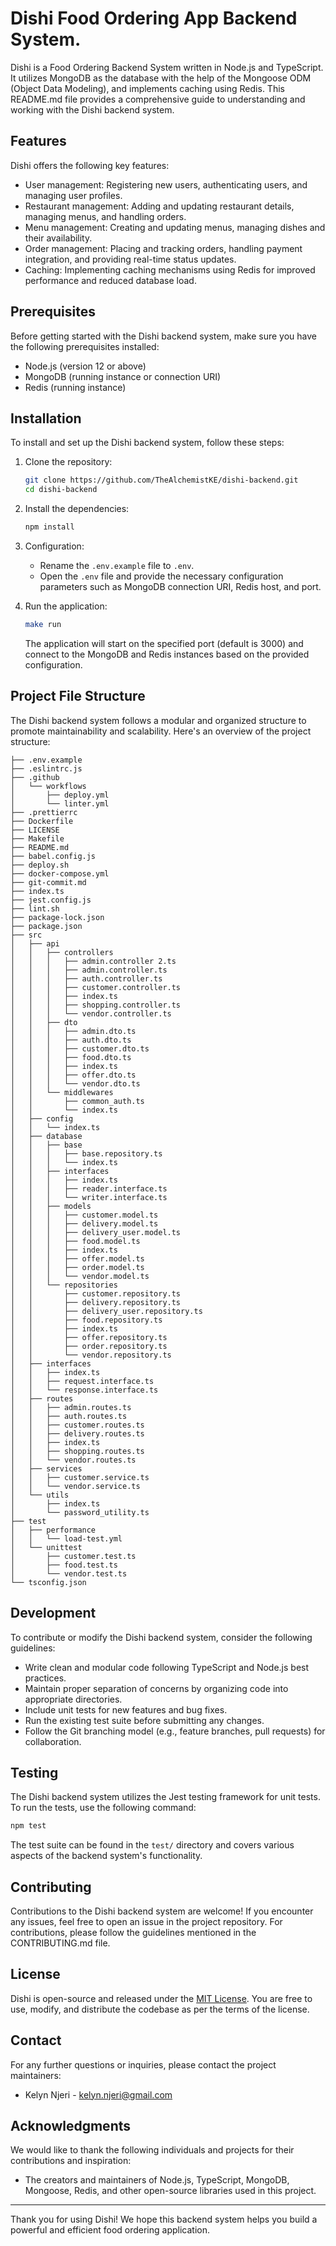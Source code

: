 # Dishi Food Ordering App Backend System.
Dishi is a Food Ordering Backend System written in Node.js and TypeScript. It utilizes MongoDB as the database with the help of the Mongoose ODM (Object Data Modeling), and implements caching using Redis. This README.md file provides a comprehensive guide to understanding and working with the Dishi backend system.

## Features

Dishi offers the following key features:

- User management: Registering new users, authenticating users, and managing user profiles.
- Restaurant management: Adding and updating restaurant details, managing menus, and handling orders.
- Menu management: Creating and updating menus, managing dishes and their availability.
- Order management: Placing and tracking orders, handling payment integration, and providing real-time status updates.
- Caching: Implementing caching mechanisms using Redis for improved performance and reduced database load.

## Prerequisites

Before getting started with the Dishi backend system, make sure you have the following prerequisites installed:

- Node.js (version 12 or above)
- MongoDB (running instance or connection URI)
- Redis (running instance)

## Installation

To install and set up the Dishi backend system, follow these steps:

1. Clone the repository:

   ```bash
   git clone https://github.com/TheAlchemistKE/dishi-backend.git
   cd dishi-backend
   ```

2. Install the dependencies:

   ```bash
   npm install
   ```

3. Configuration:

   - Rename the `.env.example` file to `.env`.
   - Open the `.env` file and provide the necessary configuration parameters such as MongoDB connection URI, Redis host, and port.

4. Run the application:

   ```bash
   make run
   ```

   The application will start on the specified port (default is 3000) and connect to the MongoDB and Redis instances based on the provided configuration.


## Project File Structure
The Dishi backend system follows a modular and organized structure to promote maintainability and scalability. Here's an overview of the project structure:
```
├── .env.example
├── .eslintrc.js
├── .github
│   └── workflows
│       ├── deploy.yml
│       └── linter.yml
├── .prettierrc
├── Dockerfile
├── LICENSE
├── Makefile
├── README.md
├── babel.config.js
├── deploy.sh
├── docker-compose.yml
├── git-commit.md
├── index.ts
├── jest.config.js
├── lint.sh
├── package-lock.json
├── package.json
├── src
│   ├── api
│   │   ├── controllers
│   │   │   ├── admin.controller 2.ts
│   │   │   ├── admin.controller.ts
│   │   │   ├── auth.controller.ts
│   │   │   ├── customer.controller.ts
│   │   │   ├── index.ts
│   │   │   ├── shopping.controller.ts
│   │   │   └── vendor.controller.ts
│   │   ├── dto
│   │   │   ├── admin.dto.ts
│   │   │   ├── auth.dto.ts
│   │   │   ├── customer.dto.ts
│   │   │   ├── food.dto.ts
│   │   │   ├── index.ts
│   │   │   ├── offer.dto.ts
│   │   │   └── vendor.dto.ts
│   │   └── middlewares
│   │       ├── common_auth.ts
│   │       └── index.ts
│   ├── config
│   │   └── index.ts
│   ├── database
│   │   ├── base
│   │   │   ├── base.repository.ts
│   │   │   └── index.ts
│   │   ├── interfaces
│   │   │   ├── index.ts
│   │   │   ├── reader.interface.ts
│   │   │   └── writer.interface.ts
│   │   ├── models
│   │   │   ├── customer.model.ts
│   │   │   ├── delivery.model.ts
│   │   │   ├── delivery_user.model.ts
│   │   │   ├── food.model.ts
│   │   │   ├── index.ts
│   │   │   ├── offer.model.ts
│   │   │   ├── order.model.ts
│   │   │   └── vendor.model.ts
│   │   └── repositories
│   │       ├── customer.repository.ts
│   │       ├── delivery.repository.ts
│   │       ├── delivery_user.repository.ts
│   │       ├── food.repository.ts
│   │       ├── index.ts
│   │       ├── offer.repository.ts
│   │       ├── order.repository.ts
│   │       └── vendor.repository.ts
│   ├── interfaces
│   │   ├── index.ts
│   │   ├── request.interface.ts
│   │   └── response.interface.ts
│   ├── routes
│   │   ├── admin.routes.ts
│   │   ├── auth.routes.ts
│   │   ├── customer.routes.ts
│   │   ├── delivery.routes.ts
│   │   ├── index.ts
│   │   ├── shopping.routes.ts
│   │   └── vendor.routes.ts
│   ├── services
│   │   ├── customer.service.ts
│   │   └── vendor.service.ts
│   └── utils
│       ├── index.ts
│       └── password_utility.ts
├── test
│   ├── performance
│   │   └── load-test.yml
│   └── unittest
│       ├── customer.test.ts
│       ├── food.test.ts
│       └── vendor.test.ts
└── tsconfig.json
```

## Development

To contribute or modify the Dishi backend system, consider the following guidelines:

- Write clean and modular code following TypeScript and Node.js best practices.
- Maintain proper separation of concerns by organizing code into appropriate directories.
- Include unit tests for new features and bug fixes.
- Run the existing test suite before submitting any changes.
- Follow the Git branching model (e.g., feature branches, pull requests) for collaboration.

## Testing

The Dishi backend system utilizes the Jest testing framework for unit tests. To run the tests, use the following command:

```bash
npm test
```

The test suite can be found in the `test/` directory and covers various aspects of the backend system's functionality.

## Contributing

Contributions to the Dishi backend system are welcome! If you encounter any issues, feel free to open an issue in the project repository. For contributions, please follow the guidelines mentioned in the CONTRIBUTING.md file.

## License

Dishi is open-source and released under the [MIT License](LICENSE). You are free to use, modify, and distribute the codebase as per the terms of the license.

## Contact

For any further questions or inquiries, please contact the project maintainers:

- Kelyn Njeri - kelyn.njeri@gmail.com


## Acknowledgments

We would like to thank the following individuals and projects for their contributions and inspiration:

- The creators and maintainers of Node.js, TypeScript, MongoDB, Mongoose, Redis, and other open-source libraries used in this project.

---

Thank you for using Dishi! We hope this backend system helps you build a powerful and efficient food ordering application.
